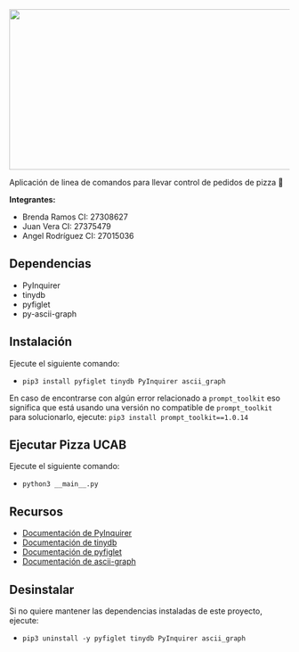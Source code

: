 <image src="./assets/project_logo.png" width="700" height="288" />

Aplicación de linea de comandos para llevar control de pedidos de pizza 🍕

**Integrantes:**
- Brenda Ramos CI: 27308627
- Juan Vera CI: 27375479
- Angel Rodríguez CI: 27015036

## Dependencias

- PyInquirer
- tinydb
- pyfiglet
- py-ascii-graph

## Instalación

Ejecute el siguiente comando:

- `pip3 install pyfiglet tinydb PyInquirer ascii_graph`

En caso de encontrarse con algún error relacionado a `prompt_toolkit`
eso significa que está usando una versión no compatible de `prompt_toolkit`
para solucionarlo, ejecute: `pip3 install prompt_toolkit==1.0.14`

## Ejecutar Pizza UCAB

Ejecute el siguiente comando:

- `python3 __main__.py`

## Recursos

- [Documentación de PyInquirer](https://github.com/CITGuru/PyInquirer)
- [Documentación de tinydb](https://pypi.org/project/tinydb/)
- [Documentación de pyfiglet]()
- [Documentación de ascii-graph](https://github.com/kakwa/py-ascii-graph)

## Desinstalar

Si no quiere mantener las dependencias instaladas de este proyecto, ejecute:

- `pip3 uninstall -y pyfiglet tinydb PyInquirer ascii_graph`

